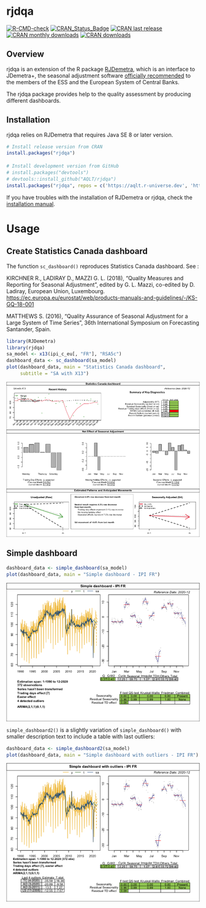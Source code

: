 
<!-- README.md is generated from README.Rmd. Please edit that file -->

# rjdqa

<!-- <img src="man/figures/logo.png" align="right" /> -->

[![R-CMD-check](https://github.com/AQLT/rjdqa/workflows/R-CMD-check/badge.svg)](https://github.com/AQLT/rjdqa/actions)
[![CRAN_Status_Badge](http://www.r-pkg.org/badges/version/rjdqa)](https://cran.r-project.org/package=rjdqa)
[![CRAN last
release](http://www.r-pkg.org/badges/last-release/rjdqa)](https://cran.r-project.org/package=rjdqa)
[![CRAN monthly
downloads](http://cranlogs.r-pkg.org/badges/rjdqa?color=lightgrey)](https://cran.r-project.org/package=rjdqa)
[![CRAN
downloads](http://cranlogs.r-pkg.org/badges/grand-total/rjdqa?color=lightgrey)](https://cran.r-project.org/package=rjdqa)

## Overview

rjdqa is an extension of the R package
[RJDemetra](https://github.com/jdemetra/rjdemetra), which is an
interface to JDemetra+, the seasonal adjustment software [officially
recommended](https://wayback.archive-it.org/12090/20240102173448/https://cros-legacy.ec.europa.eu/system/files/Jdemetra_%20release.pdf)
to the members of the ESS and the European System of Central Banks.

The rjdqa package provides help to the quality assessment by producing
different dashboards.

## Installation

rjdqa relies on RJDemetra that requires Java SE 8 or later version.

``` r
# Install release version from CRAN
install.packages("rjdqa")

# Install development version from GitHub
# install.packages("devtools")
# devtools::install_github("AQLT/rjdqa")
install.packages("rjdqa", repos = c('https://aqlt.r-universe.dev', 'https://cloud.r-project.org'))
```

If you have troubles with the installation of RJDemetra or rjdqa, check
the [installation
manual](https://github.com/jdemetra/rjdemetra/wiki/Installation-manual).

# Usage

## Create Statistics Canada dashboard

The function `sc_dashboard()` reproduces Statistics Canada dashboard.
See :

KIRCHNER R., LADIRAY D., MAZZI G. L. (2018), “Quality Measures and
Reporting for Seasonal Adjustment”, edited by G. L. Mazzi, co-edited by
D. Ladiray, European Union, Luxembourg.
<https://ec.europa.eu/eurostat/web/products-manuals-and-guidelines/-/KS-GQ-18-001>

MATTHEWS S. (2016), “Quality Assurance of Seasonal Adjustment for a
Large System of Time Series”, 36th International Symposium on
Forecasting Santander, Spain.

``` r
library(RJDemetra)
library(rjdqa)
sa_model <- x13(ipi_c_eu[, "FR"], "RSA5c")
dashboard_data <- sc_dashboard(sa_model)
plot(dashboard_data, main = "Statistics Canada dashboard",
     subtitle = "SA with X13")
```

<img src="man/figures/README-stat_cana_dash-1.png" style="display: block; margin: auto;" />

## Simple dashboard

``` r
dashboard_data <- simple_dashboard(sa_model)
plot(dashboard_data, main = "Simple dashboard - IPI FR")
```

<img src="man/figures/README-simple_dash-1.png" style="display: block; margin: auto;" />

`simple_dashboard2()` is a slightly variation of `simple_dashboard()`
with smaller description text to include a table with last outliers:

``` r
dashboard_data <- simple_dashboard2(sa_model)
plot(dashboard_data, main = "Simple dashboard with outliers - IPI FR")
```

<img src="man/figures/README-simple_dash_out-1.png" style="display: block; margin: auto;" />
